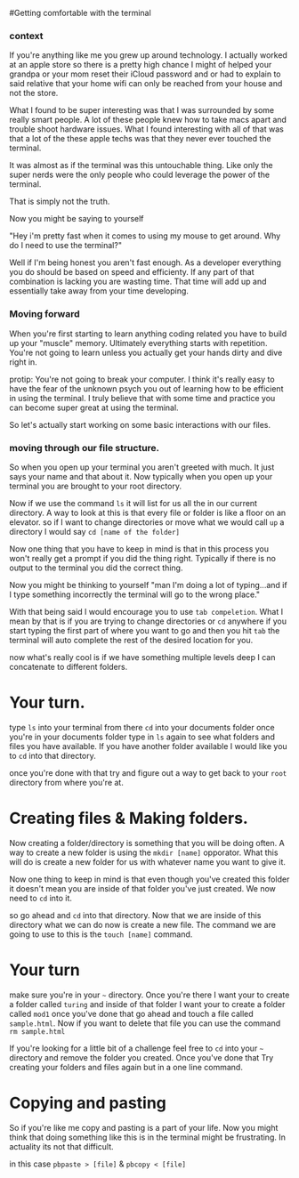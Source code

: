 #Getting comfortable with the terminal

### context

If you're anything like me you grew up around technology. I actually worked at an apple store so there is a pretty high chance I might of helped your grandpa or your mom reset their iCloud password and or had to explain to said relative that your home wifi can only be reached from your house and not the store.

What I found to be super interesting was that I was surrounded by some really smart people. A lot of these people knew how to take macs apart and trouble shoot hardware issues. What I found interesting with all of that was that a lot of the these apple techs was that they never ever touched the terminal.

It was almost as if the terminal was this untouchable thing. Like only the super nerds were the only people who could leverage the power of the terminal.

That is simply not the truth.

Now you might be saying to yourself

"Hey i'm pretty fast when it comes to using my mouse to get around. Why do I need to use the terminal?"

Well if I'm being honest you aren't fast enough. As a developer everything you do should be based on speed and efficienty. If any part of that combination is lacking you are wasting time. That time will add up and essentially take away from your time developing.

### Moving forward

When you're first starting to learn anything coding related you have to build up your "muscle" memory. Ultimately everything starts with repetition. You're not going to learn unless you actually get your hands dirty and dive right in.

protip: You're not going to break your computer. I think it's really easy to have the fear of the unknown psych you out of learning how to be efficient in using the terminal. I truly believe that with some time and practice you can become super great at using the terminal.

So let's actually start working on some basic interactions with our files.


### moving through our file structure.

So when you open up your terminal you aren't greeted with much. It just says your name and that about it. Now typically when you open up your terminal you are brought to your root directory.

Now if we use the command ``ls`` it will list for us all the in our current directory. A way to look at this is that every file or folder is like a floor on an elevator. so if I want to change directories or move what we would call ``up`` a directory I would say ``cd [name of the folder]``

Now one thing that you have to keep in mind is that in this process you won't really get a prompt if you did the thing right. Typically if there is no output to the terminal you did the correct thing.

Now you might be thinking to yourself "man I'm doing a lot of typing...and if I type something incorrectly the terminal will go to the wrong place."

With that being said I would encourage you to use ```tab compeletion```. What I mean by that is if you are trying to change directories or ``cd`` anywhere if you start typing the first part of where you want to go and then you hit ``tab`` the terminal will auto complete the rest of the desired location for you.

now what's really cool is if we have something multiple levels deep I can concatenate to different folders.

# Your turn.

type ``ls`` into your terminal
from there ``cd`` into your documents folder
once you're in your documents folder type in ``ls`` again to see what folders and files you have available. If you have another folder available I would like you to ``cd`` into that directory.

once you're done with that try and figure out a way to get back to your ``root`` directory from where you're at.


# Creating files & Making folders.

Now creating a folder/directory is something that you will be doing often. A way to create a new folder is using the ``mkdir [name]`` opporator.
What this will do is create a new folder for us with whatever name you want to give it.

Now one thing to keep in mind is that even though you've created this folder it doesn't mean you are inside of that folder you've just created. We now need to ``cd`` into it.

so go ahead and ``cd`` into that directory. Now that we are inside of this directory what we can do now is create a new file. The command we are going to use to this is the ``touch [name]`` command.


# Your turn

make sure you're in your ``~``  directory. Once you're there I want your to create a folder called ``turing`` and inside of that folder I want your to create a folder called ``mod1`` once you've done that go ahead and touch a file called ``sample.html``. Now if you want to delete that file you can use the command ``rm sample.html``

If you're looking for a little bit of a challenge feel free to ``cd`` into your ``~`` directory and remove the folder you created. Once you've done that Try creating your folders and files again but in a one line command.

# Copying and pasting

So if you're like me copy and pasting is a part of your life. Now you might think that doing something like this is in the terminal might be frustrating. In actuality its not that difficult.

in this case ``pbpaste > [file]`` & ``pbcopy < [file]``
